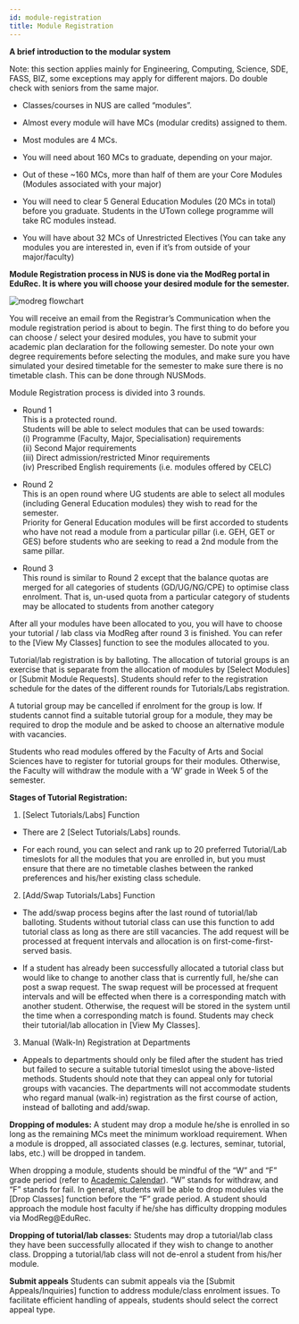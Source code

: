 ```yaml
---
id: module-registration
title: Module Registration
---
```


**A brief introduction to the modular system**

 Note: this section applies mainly for Engineering, Computing, Science, SDE, FASS, BIZ, some exceptions may apply for different majors. Do double check with seniors from the same major.
-   Classes/courses in NUS are called “modules”.
    
-   Almost every module will have MCs (modular credits) assigned to them.
    
-   Most modules are 4 MCs.
    
-   You will need about 160 MCs to graduate, depending on your major.
    
-   Out of these ~160 MCs, more than half of them are your Core Modules (Modules associated with your major)
    
-   You will need to clear 5 General Education Modules (20 MCs in total) before you graduate. Students in the UTown college programme will take RC modules instead.
    
-   You will have about 32 MCs of Unrestricted Electives (You can take any modules you are interested in, even if it’s from outside of your major/faculty)

**Module Registration process in NUS is done via the ModReg portal in EduRec. It is where you will choose your desired module for the semester.**

![modreg flowchart](http://www.nus.edu.sg/ModReg/modreg/images/undergraduate-students-v4.jpg)

You will receive an email from the Registrar’s Communication when the module registration period is about to begin. The first thing to do before you can choose / select your desired modules, you have to submit your academic plan declaration for the following semester. Do note your own degree requirements before selecting the modules, and make sure you have simulated your desired timetable for the semester to make sure there is no timetable clash. This can be done through NUSMods.

  

Module Registration process is divided into 3 rounds.

-   Round 1  
    This is a protected round.  
    Students will be able to select modules that can be used towards:  
    (i) Programme (Faculty, Major, Specialisation) requirements  
    (ii) Second Major requirements  
    (iii) Direct admission/restricted Minor requirements  
    (iv) Prescribed English requirements (i.e. modules offered by CELC)  
      
    
-   Round 2  
    This is an open round where UG students are able to select all modules (including General Education modules) they wish to read for the semester.  
    Priority for General Education modules will be first accorded to students who have not read a module from a particular pillar (i.e. GEH, GET or GES) before students who are seeking to read a 2nd module from the same pillar.
    

-   Round 3  
    This round is similar to Round 2 except that the balance quotas are merged for all categories of students (GD/UG/NG/CPE) to optimise class enrolment. That is, un-used quota from a particular category of students may be allocated to students from another category
    

After all your modules have been allocated to you, you will have to choose your tutorial / lab class via ModReg after round 3 is finished. You can refer to the [View My Classes] function to see the modules allocated to you.

  

Tutorial/lab registration is by balloting. The allocation of tutorial groups is an exercise that is separate from the allocation of modules by [Select Modules] or [Submit Module Requests]. Students should refer to the registration schedule for the dates of the different rounds for Tutorials/Labs registration.

A tutorial group may be cancelled if enrolment for the group is low. If students cannot find a suitable tutorial group for a module, they may be required to drop the module and be asked to choose an alternative module with vacancies.

Students who read modules offered by the Faculty of Arts and Social Sciences have to register for tutorial groups for their modules. Otherwise, the Faculty will withdraw the module with a ‘W’ grade in Week 5 of the semester.

**Stages of Tutorial Registration:**

1. [Select Tutorials/Labs] Function

-   There are 2 [Select Tutorials/Labs] rounds.
    
-   For each round, you can select and rank up to 20 preferred Tutorial/Lab timeslots for all the modules that you are enrolled in, but you must ensure that there are no timetable clashes between the ranked preferences and his/her existing class schedule.
    

2. [Add/Swap Tutorials/Labs] Function

-   The add/swap process begins after the last round of tutorial/lab balloting. Students without tutorial class can use this function to add tutorial class as long as there are still vacancies. The add request will be processed at frequent intervals and allocation is on first-come-first-served basis.
    
-   If a student has already been successfully allocated a tutorial class but would like to change to another class that is currently full, he/she can post a swap request. The swap request will be processed at frequent intervals and will be effected when there is a corresponding match with another student. Otherwise, the request will be stored in the system until the time when a corresponding match is found. Students may check their tutorial/lab allocation in [View My Classes].
    

3. Manual (Walk-In) Registration at Departments

-   Appeals to departments should only be filed after the student has tried but failed to secure a suitable tutorial timeslot using the above-listed methods. Students should note that they can appeal only for tutorial groups with vacancies. The departments will not accommodate students who regard manual (walk-in) registration as the first course of action, instead of balloting and add/swap.
    

**Dropping of modules:**
A student may drop a module he/she is enrolled in so long as the remaining MCs meet the minimum workload requirement. When a module is dropped, all associated classes (e.g. lectures, seminar, tutorial, labs, etc.) will be dropped in tandem.

When dropping a module, students should be mindful of the “W” and “F” grade period (refer to [Academic Calendar](http://www.nus.edu.sg/registrar/calendar.html)). “W” stands for withdraw, and “F” stands for fail. In general, students will be able to drop modules via the [Drop Classes] function before the “F” grade period. A student should approach the module host faculty if he/she has difficulty dropping modules via ModReg@EduRec.

**Dropping of tutorial/lab classes:**
Students may drop a tutorial/lab class they have been successfully allocated if they wish to change to another class. Dropping a tutorial/lab class will not de-enrol a student from his/her module.

**Submit appeals**
Students can submit appeals via the [Submit Appeals/Inquiries] function to address module/class enrolment issues. To facilitate efficient handling of appeals, students should select the correct appeal type.
<!--stackedit_data:
eyJoaXN0b3J5IjpbNzUzNTE2MjY3LDEwMDI3ODQyNjIsLTExND
Q3NTg1ODRdfQ==
-->